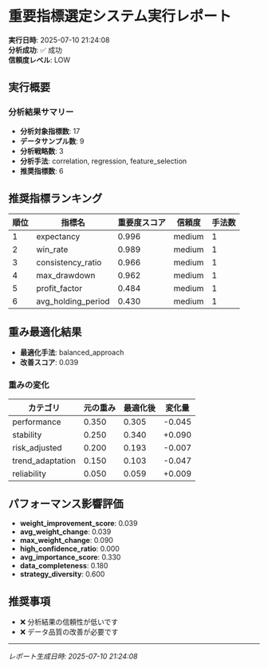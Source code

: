 # 重要指標選定システム実行レポート

**実行日時**: 2025-07-10 21:24:08  
**分析成功**: ✅ 成功  
**信頼度レベル**: LOW  

## 実行概要

### 分析結果サマリー

- **分析対象指標数**: 17
- **データサンプル数**: 9
- **分析戦略数**: 3
- **分析手法**: correlation, regression, feature_selection
- **推奨指標数**: 6

## 推奨指標ランキング

| 順位 | 指標名 | 重要度スコア | 信頼度 | 手法数 |
|------|--------|-------------|--------|--------|
| 1 | expectancy | 0.996 | medium | 1 |
| 2 | win_rate | 0.989 | medium | 1 |
| 3 | consistency_ratio | 0.966 | medium | 1 |
| 4 | max_drawdown | 0.962 | medium | 1 |
| 5 | profit_factor | 0.484 | medium | 1 |
| 6 | avg_holding_period | 0.430 | medium | 1 |

## 重み最適化結果

- **最適化手法**: balanced_approach
- **改善スコア**: 0.039

### 重みの変化

| カテゴリ | 元の重み | 最適化後 | 変化量 |
|----------|----------|----------|--------|
| performance | 0.350 | 0.305 | -0.045 |
| stability | 0.250 | 0.340 | +0.090 |
| risk_adjusted | 0.200 | 0.193 | -0.007 |
| trend_adaptation | 0.150 | 0.103 | -0.047 |
| reliability | 0.050 | 0.059 | +0.009 |

## パフォーマンス影響評価

- **weight_improvement_score**: 0.039
- **avg_weight_change**: 0.039
- **max_weight_change**: 0.090
- **high_confidence_ratio**: 0.000
- **avg_importance_score**: 0.330
- **data_completeness**: 0.180
- **strategy_diversity**: 0.600

## 推奨事項

- ❌ 分析結果の信頼性が低いです
- ❌ データ品質の改善が必要です

---
*レポート生成日時: 2025-07-10 21:24:08*
